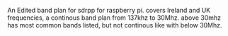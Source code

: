 An Edited band plan for sdrpp for raspberry pi.
covers Ireland and UK frequencies, a continous band plan from 137khz to 30Mhz.
above 30mhz has most common bands listed, but not continous like with below 30Mhz.
